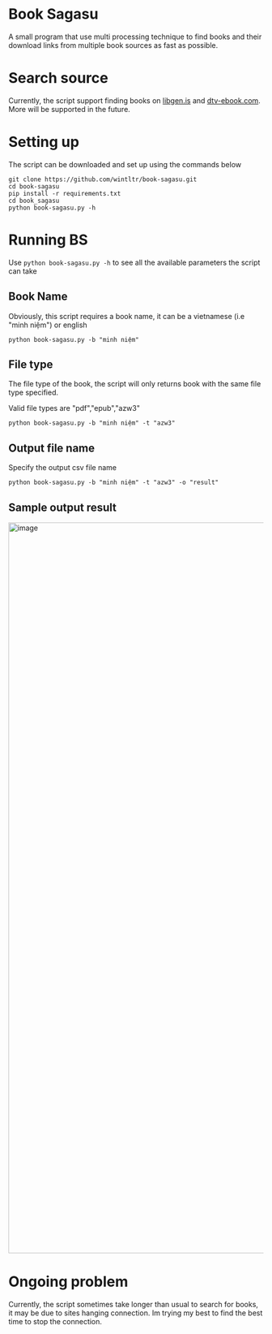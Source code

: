 # Book Sagasu
A small program that use multi processing technique to find books and their download links from multiple book sources as fast as possible.

# Search source
Currently, the script support finding books on [libgen.is](https://libgen.is) and [dtv-ebook.com](https://www.dtv-ebook.com). More will be supported in the future.

# Setting up

The script can be downloaded and set up using the commands below

```
git clone https://github.com/wintltr/book-sagasu.git
cd book-sagasu
pip install -r requirements.txt
cd book_sagasu
python book-sagasu.py -h
```

# Running BS

Use `python book-sagasu.py -h` to see all the available parameters the script can take

## Book Name

Obviously, this script requires a book name, it can be a vietnamese (i.e "minh niệm") or english

```
python book-sagasu.py -b "minh niệm"
```

## File type

The file type of the book, the script will only returns book with the same file type specified.

Valid file types are "pdf","epub","azw3"

```
python book-sagasu.py -b "minh niệm" -t "azw3"
```

## Output file name

Specify the output csv file name

```
python book-sagasu.py -b "minh niệm" -t "azw3" -o "result"
```
## Sample output result

<img width="1440" alt="image" src="https://user-images.githubusercontent.com/48349230/188273670-1c0de2f4-2dd8-4b4c-90b5-35ae42ab3a1e.png">

# Ongoing problem
Currently, the script sometimes take longer than usual to search for books, it may be due to sites hanging connection. Im trying my best to find the best time to stop the connection.
